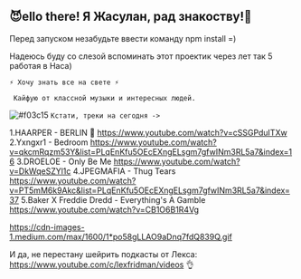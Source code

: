 <h2>😈ello there! Я Жасулан, рад знакоству!👋</h2> 

Перед запуском незабудьте ввести команду npm install =)


Надеюсь буду со слезой вспоминать этот проектик через лет так 5 работая в Наса)

    ⚡ Хочу знать все на свете ⚡

     Кайфую от классной музыки и интересных людей. 
     
![#f03c15](https://via.placeholder.com/15/f03c15/000000?text=+) `Кстати, треки на сегодня ->`

  1.HAARPER - BERLIN 🙉    https://www.youtube.com/watch?v=cSSGPduITXw 
    2.Yxngxr1 - Bedroom       https://www.youtube.com/watch?v=qkcmRqzm53Y&list=PLqEnKfu5OEcEXngELsgm7gfwINm3RL5a7&index=16
    3.DROELOE - Only Be Me    https://www.youtube.com/watch?v=DkWqeSZYl1c 
    4.JPEGMAFIA - Thug Tears  https://www.youtube.com/watch?v=PT5mM6k9Akc&list=PLqEnKfu5OEcEXngELsgm7gfwINm3RL5a7&index=37
    5.Baker X Freddie Dredd - Everything's A Gamble https://www.youtube.com/watch?v=CB1O6B1R4Vg 
 
https://cdn-images-1.medium.com/max/1600/1*po58gLLAO9aDnq7fdQ839Q.gif

И да, не перестану шейрить подкасты от Лекса: https://www.youtube.com/c/lexfridman/videos 👌
